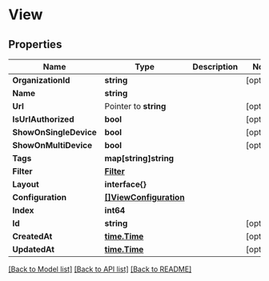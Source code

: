 # View

## Properties

Name | Type | Description | Notes
------------ | ------------- | ------------- | -------------
**OrganizationId** | **string** |  | [optional] 
**Name** | **string** |  | 
**Url** | Pointer to **string** |  | [optional] 
**IsUrlAuthorized** | **bool** |  | [optional] 
**ShowOnSingleDevice** | **bool** |  | [optional] 
**ShowOnMultiDevice** | **bool** |  | [optional] 
**Tags** | **map[string]string** |  | 
**Filter** | [**Filter**](Filter.md) |  | 
**Layout** | **interface{}** |  | 
**Configuration** | [**[]ViewConfiguration**](ViewConfiguration.md) |  | 
**Index** | **int64** |  | 
**Id** | **string** |  | [optional] 
**CreatedAt** | [**time.Time**](time.Time.md) |  | [optional] 
**UpdatedAt** | [**time.Time**](time.Time.md) |  | [optional] 

[[Back to Model list]](../README.md#documentation-for-models) [[Back to API list]](../README.md#documentation-for-api-endpoints) [[Back to README]](../README.md)


